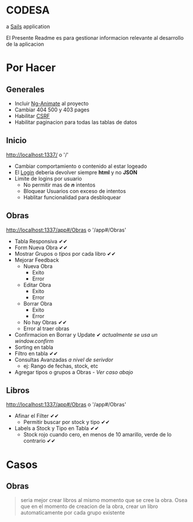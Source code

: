 # CODESA

a [Sails](http://sailsjs.org) application


El Presente Readme es para gestionar informacion relevante al desarrollo de la aplicacion

# Por Hacer
## Generales
*   Incluir [Ng-Animate](https://docs.angularjs.org/api/ngAnimate) al proyecto
*	Cambiar 404 500 y 403 pages
*	Habilitar [CSRF](http://sailsjs.org/documentation/reference/configuration/sails-config-csrf)
*	Habilitar paginacion para todas las tablas de datos

## Inicio 

[http://localhost:1337/](http://localhost:1337) o '/'

*	Cambiar comportamiento o contenido al estar logeado
*	El [Login](http://localhost:1337/login) deberia devolver siempre **html** y no **JSON**
*	Limite de logins por usuario
	*	No permitir mas de **_n_** intentos 
	*	Bloquear Usuarios con exceso de intentos
	*	Hablitar funcionalidad para desbloquear

## Obras

[http://localhost:1337/app#/Obras](http://localhost:1337/app#/Obras) o '/app#/Obras'

*   Tabla Responsiva ✔✔
*	Form Nueva Obra ✔✔
*	Mostrar Grupos o _tipos_ por cada libro ✔✔
*	Mejorar Feedback
	*	Nueva Obra
		*	Exito
		*	Error
	*	Editar Obra
		*	Exito
		*	Error
	*	Borrar Obra
		*	Exito
		*	Error
	*	No hay Obras ✔✔
	*	Error al traer obras
*	Confirmacion en Borrar y Update ✔ _actualmente se usa un window.confirm_
*	Sorting en tabla
*	Filtro en tabla ✔✔
*	Consultas Avanzadas _a nivel de serivdor_
	*	ej: Rango de fechas, stock, etc
*	Agregar tipos o grupos a Obras - _Ver caso abajo_

## Libros

[http://localhost:1337/app#/Obras](http://localhost:1337/app#/Obras) o '/app#/Obras'

*	Afinar el Filter ✔✔
	*	Permitir buscar por stock y tipo ✔✔
*	Labels a Stock y Tipo en Tabla ✔✔
	*	Stock rojo cuando cero, en menos de 10 amarillo, verde de lo contrario ✔✔

# Casos
## Obras
> seria mejor crear libros al mismo momento que se cree la obra. 
> Osea que en el momento de creacion de la obra, crear un libro automaticamente por cada grupo existente 
